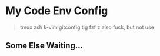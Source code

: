 # My Code Env Config

> tmux
> zsh
> k-vim
> gitconfig
> tig
> fzf
> z
> also fuck, but not use

## Some Else Waiting...
